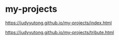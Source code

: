 # my-projects

https://judyyutong.github.io/my-projects/index.html

https://judyyutong.github.io/my-projects/tribute.html
